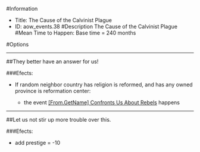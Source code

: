 #Information
 - Title: The Cause of the Calvinist Plague
 - ID: aow_events.38
#Description
The Cause of the Calvinist Plague
#Mean Time to Happen:
Base time = 240 months

#Options

___
##They better have an answer for us!

###Efects:<ul><li>If random neighbor country has religion is reformed, and  has any owned province is reformation center:</li><ul><li>the event [[From.GetName] Confronts Us About Rebels](../events/from_getname_confronts_us_about_rebels.md) happens</li></ul></ul>

___
##Let us not stir up more trouble over this.

###Efects:<ul><li>add prestige = -10</li></ul>
